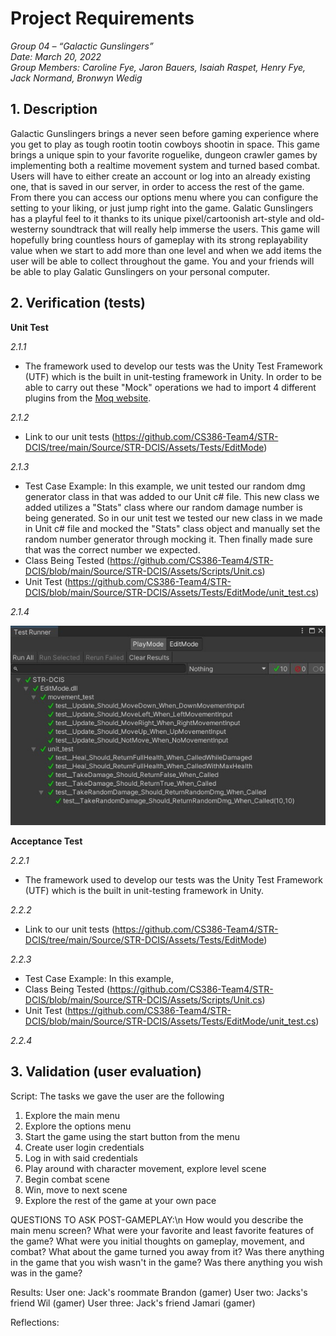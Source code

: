 # Project Requirements

_Group 04 – “Galactic Gunslingers”\
Date: March 20, 2022\
Group Members: Caroline Fye, Jaron Bauers, Isaiah Raspet, Henry Fye, Jack Normand, Bronwyn Wedig_
## 1. Description
Galactic Gunslingers brings a never seen before gaming experience where you get to play as tough rootin tootin cowboys shootin in space. This game brings a unique spin to your favorite roguelike, dungeon crawler games by implementing both a realtime movement system and turned based combat. Users will have to either create an account or log into an already existing one, that is saved in our server, in order to access the rest of the game. From there you can access our options menu where you can configure the setting to your liking, or just jump right into the game. Galatic Gunslingers has a playful feel to it thanks to its unique pixel/cartoonish art-style and old-westerny soundtrack that will really help immerse the users. This game will hopefully bring countless hours of gameplay with its strong replayability value when we start to add more than one level and when we add items the user will be able to collect throughout the game. You and your friends will be able to play Galatic Gunslingers on your personal computer.

## 2. Verification (tests)

**Unit Test**

*2.1.1*
- The framework used to develop our tests was the Unity Test Framework (UTF) which is the built in unit-testing framework in Unity. In order to be able to carry out these "Mock" operations we had to import 4 different plugins from the [Moq website](https://www.nuget.org/packages/moq/).

*2.1.2*
- Link to our unit tests (https://github.com/CS386-Team4/STR-DCIS/tree/main/Source/STR-DCIS/Assets/Tests/EditMode)

*2.1.3*
- Test Case Example: In this example, we unit tested our random dmg generator class in that was added to our Unit c# file. This new class we added utilizes a "Stats" class where our random damage number is being generated. So in our unit test we tested our new class in we made in Unit c# file and mocked the "Stats" class object and manually set the random number generator through mocking it. Then finally made sure that was the correct number we expected.
- Class Being Tested (https://github.com/CS386-Team4/STR-DCIS/blob/main/Source/STR-DCIS/Assets/Scripts/Unit.cs)
- Unit Test (https://github.com/CS386-Team4/STR-DCIS/blob/main/Source/STR-DCIS/Assets/Tests/EditMode/unit_test.cs)

*2.1.4*

![](./images/mock_unittest.jpg)

**Acceptance Test**

*2.2.1*
- The framework used to develop our tests was the Unity Test Framework (UTF) which is the built in unit-testing framework in Unity.

*2.2.2*
- Link to our unit tests (https://github.com/CS386-Team4/STR-DCIS/tree/main/Source/STR-DCIS/Assets/Tests/EditMode)

*2.2.3*
- Test Case Example: In this example, 
- Class Being Tested (https://github.com/CS386-Team4/STR-DCIS/blob/main/Source/STR-DCIS/Assets/Scripts/Unit.cs)
- Unit Test (https://github.com/CS386-Team4/STR-DCIS/blob/main/Source/STR-DCIS/Assets/Tests/EditMode/unit_test.cs)

*2.2.4*

## 3. Validation (user evaluation)
Script: The tasks we gave the user are the following
1. Explore the main menu
2. Explore the options menu
3. Start the game using the start button from the menu
4. Create user login credentials 
5. Log in with said credentials
6. Play around with character movement, explore level scene
7. Begin combat scene
8. Win, move to next scene
9. Explore the rest of the game at your own pace

QUESTIONS TO ASK POST-GAMEPLAY:\n
How would you describe the main menu screen?
What were your favorite and least favorite features of the game?
What were you initial thoughts on gameplay, movement, and combat?
What about the game turned you away from it?
Was there anything in the game that you wish wasn't in the game?
Was there anything you wish was in the game?

Results:
User one: Jack's roommate Brandon (gamer)
User two: Jacks's friend Wil (gamer)
User three: Jack's friend Jamari (gamer)

Reflections:



